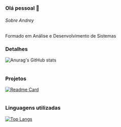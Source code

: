 ### Olá pessoal 👋

###### Sobre Andrey
Formado em Análise e Desenvolvimento de Sistemas

### Detalhes
![Anurag's GitHub stats](https://github-readme-stats.vercel.app/api?username=andreyklaveren&show_icon=true&rank_icon=github&theme=dark&hide=contribs,prs)
#
### Projetos
[![Readme Card](https://github-readme-stats.vercel.app/api/pin/?username=andreyklaveren&repo=buscador-cep&theme=dark)](https://github.com/andreyklaveren/buscador-cep)
#

### Linguagens utilizadas
[![Top Langs](https://github-readme-stats.vercel.app/api/top-langs/?username=andreyklaveren&layout=donut&theme=dark)](https://github.com/andreyklaveren/github-readme-stats)
